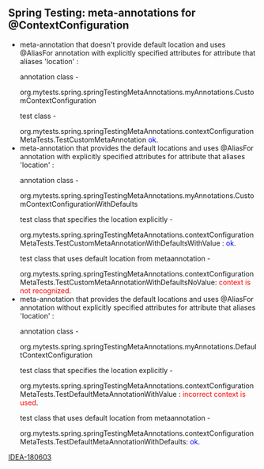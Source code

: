 ## Spring Testing: meta-annotations for @ContextConfiguration

<ul>
<li> meta-annotation that doesn't provide default location and uses @AliasFor annotation with explicitly specified attributes for attribute that aliases 'location' : 
   <p>annotation class - </p>
   org.mytests.spring.springTestingMetaAnnotations.myAnnotations.CustomContextConfiguration
   <p>test class - </p>
   org.mytests.spring.springTestingMetaAnnotations.contextConfigurationMetaTests.TestCustomMetaAnnotation
   <span style="color:blue">ok</span>.
</li>
<li> meta-annotation that provides the default locations and uses @AliasFor annotation with explicitly specified attributes for attribute that aliases 'location' : 
   <p>annotation class -</p> 
  org.mytests.spring.springTestingMetaAnnotations.myAnnotations.CustomContextConfigurationWithDefaults
   <p>test class that specifies the location explicitly -</p>
  org.mytests.spring.springTestingMetaAnnotations.contextConfigurationMetaTests.TestCustomMetaAnnotationWithDefaultsWithValue : <span style="color:blue">ok</span>.
   <p>test class that uses default location from metaannotation -</p> 
  org.mytests.spring.springTestingMetaAnnotations.contextConfigurationMetaTests.TestCustomMetaAnnotationWithDefaultsNoValue: <span style="color:red">context is not recognized</span>.
</li>
<li> meta-annotation that provides the default locations and uses @AliasFor annotation without explicitly specified attributes for attribute that aliases 'location' :
   <p>annotation class -</p> 
  org.mytests.spring.springTestingMetaAnnotations.myAnnotations.DefaultContextConfiguration
   <p>test class that specifies the location explicitly -</p> 
  org.mytests.spring.springTestingMetaAnnotations.contextConfigurationMetaTests.TestDefaultMetaAnnotationWithValue : <span style="color:red">incorrect context is used</span>.

   <p>test class that uses default location from metaannotation -</p> 
  org.mytests.spring.springTestingMetaAnnotations.contextConfigurationMetaTests.TestDefaultMetaAnnotationWithDefaults: <span style="color:blue">ok</span>.
</li>
</ul>
<a href="https://youtrack.jetbrains.com/issue/IDEA-180603">IDEA-180603</a>